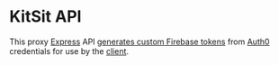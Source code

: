 # KitSit API

This proxy [Express](https://expressjs.com/) API [generates custom Firebase tokens](https://firebase.google.com/docs/auth/admin/create-custom-tokens) from [Auth0](https://auth0.com/) credentials for use by the [client](https://github.com/Nyette/kitsit-client).
